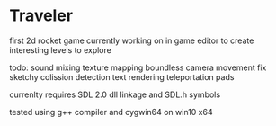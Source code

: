 # Traveler

first 2d rocket game 
currently working on in game editor to create interesting levels to explore

todo:
sound mixing
texture mapping
boundless camera movement 
fix sketchy colission detection
text rendering
teleportation pads

currenlty requires SDL 2.0  dll linkage and SDL.h symbols

tested using g++ compiler and cygwin64 on win10 x64





